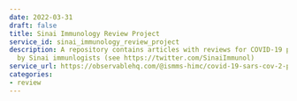 ```yaml
---
date: 2022-03-31
draft: false
title: Sinai Immunology Review Project
service_id: sinai_immunology_review_project
description: A repository contains articles with reviews for COVID-19 preprints written
  by Sinai immunlogists (see https://twitter.com/SinaiImmunol)
service_url: https://observablehq.com/@ismms-himc/covid-19-sars-cov-2-preprints-from-medrxiv-and-biorxiv
categories:
- review
---
```



